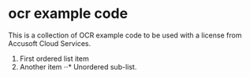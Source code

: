 # ocr example code
This is a collection of OCR example code to be used with a license from Accusoft Cloud Services.
1. First ordered list item
2. Another item
⋅⋅* Unordered sub-list. 
